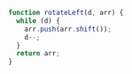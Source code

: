 ```javascript
function rotateLeft(d, arr) {
  while (d) {
    arr.push(arr.shift());
    d--;
  }
  return arr;
}
```
